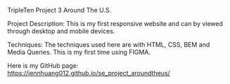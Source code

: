 TripleTen Project 3 Around The U.S.

Project Description:
This is my first responsive website and can by viewed through desktop and mobile devices.

Techniques:
The techniques used here are with HTML, CSS, BEM and Media Queries. This is my first time using FIGMA.

Here is my GitHub page:
https://jennhuang012.github.io/se_project_aroundtheus/
